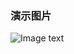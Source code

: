 ### 演示图片
![Image text]((https://github.com/huangshihong/yolov5_MFC_Onnxruntime/blob/v1.0/result1.png)https://github.com/huangshihong/yolov5_MFC_Onnxruntime/blob/v1.0/result1.png)
